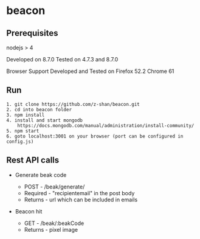 # beacon

## Prerequisites
nodejs  > 4

Developed on 8.7.0
Tested on 4.7.3 and 8.7.0

Browser Support
Developed and Tested on
Firefox 52.2 
Chrome 61

## Run
````
1. git clone https://github.com/z-shan/beacon.git
2. cd into beacon folder
3. npm install
4. install and start mongodb
    https://docs.mongodb.com/manual/administration/install-community/
5. npm start
6. goto localhost:3001 on your browser (port can be configured in config.js)
````

## Rest API calls
* Generate beak code 
    * POST - /beak/generate/
    * Required - "recipientemail" in the post body
    * Returns - url which can be included in emails

* Beacon hit
    * GET - /beak/:beakCode
    * Returns - pixel image
 